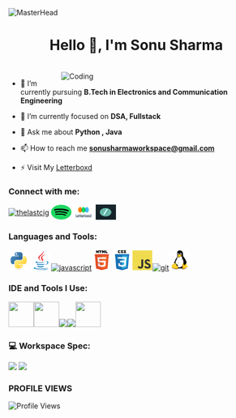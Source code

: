 ![MasterHead](https://firebasestorage.googleapis.com/v0/b/flexi-coding.appspot.com/o/dempgi7-520f8d5f-63d4-4453-8822-dbc149ae27f8.gif?alt=media&token=91c0c7b2-93c3-4029-b011-1a8703c5730d)
<h1 align="center">Hello 👋, I'm Sonu Sharma</h1><br>
<img align="right" alt="Coding" width="400" src="https://media2.giphy.com/media/v1.Y2lkPTc5MGI3NjExaDRpd2hpbnEybmNncG1wYWF1bTB5dXVleW40cjg1aWt1bTJ4OGh5ZSZlcD12MV9pbnRlcm5hbF9naWZfYnlfaWQmY3Q9Zw/qgQUggAC3Pfv687qPC/giphy.webp">

- 🔭 I’m currently pursuing **B.Tech in Electronics and Communication Engineering**

- 🌱 I’m currently focused on **DSA, Fullstack**

- 💬 Ask me about **Python , Java**

- 📫 How to reach me **sonusharmaworkspace@gmail.com**

- ⚡ Visit My [Letterboxd](https://letterboxd.com/thelastcig/)


<h3 align="left">Connect with me:</h3>
<p align="left">
<a href="https://www.linkedin.com/in/s0nusharma/" target="blank"><img align="center" src="https://raw.githubusercontent.com/rahuldkjain/github-profile-readme-generator/master/src/images/icons/Social/linked-in-alt.svg" alt="thelastcig" height="30" width="40" /></a>
<a href="https://open.spotify.com/user/31ebitksmlgxqlkrrjzetlhwqyuq?si=46cc1d0260ca422c" target="_blank"><img align="center" src="https://raw.githubusercontent.com/thelastcig/thelastcig/main/Spotify.png" alt="Spotify" height="30" width="40" /></a>
<a href="https://letterboxd.com/thelastcig/" target="_blank"><img align="center" src="https://raw.githubusercontent.com/thelastcig/thelastcig/main/Letterboxdfinal.png" alt="Letterboxd" height="30" width="40" /></a>
<a href="https://www.serializd.com/user/Ciggy/profile" target="_blank"><img align="center" src="https://raw.githubusercontent.com/thelastcig/thelastcig/main/srlzd.jfif" alt="Srlzd" height="30" width="40" /></a>

</p>

<h3 align="left">Languages and Tools:</h3>
<p align="left">
   <a href="https://www.python.org" target="_blank" rel="noreferrer"><img src="https://raw.githubusercontent.com/devicons/devicon/master/icons/python/python-original.svg" alt="python" width="40" height="40"/></a> <a href="https://www.java.com" target="_blank" rel="noreferrer"> <img src="https://raw.githubusercontent.com/devicons/devicon/master/icons/java/java-original.svg" alt="java" width="40" height="40"/></a><a href="https://www.djangoproject.com/" target="_blank" rel="noreferrer"><img src="https://www.vectorlogo.zone/logos/djangoproject/djangoproject-icon.svg" alt="javascript" width="40" height="40"/></a><a href="https://www.w3.org/html/" target="_blank" rel="noreferrer"><img src="https://raw.githubusercontent.com/devicons/devicon/master/icons/html5/html5-original-wordmark.svg" alt="html5" width="40" height="40"/></a><a href="https://www.w3schools.com/css/" target="_blank" rel="noreferrer"><img src="https://raw.githubusercontent.com/devicons/devicon/master/icons/css3/css3-original-wordmark.svg" alt="css3" width="40" height="40"/></a><a href="https://developer.mozilla.org/en-US/docs/Web/JavaScript" target="_blank" rel="noreferrer"><img src="https://raw.githubusercontent.com/devicons/devicon/master/icons/javascript/javascript-original.svg" alt="javascript" width="40" height="40"/></a><a href="https://git-scm.com/" target="_blank" rel="noreferrer"><img src="https://www.vectorlogo.zone/logos/git-scm/git-scm-icon.svg" alt="git" width="40" height="40"/></a><a href="https://www.linux.org/" target="_blank" rel="noreferrer"><img src="https://raw.githubusercontent.com/devicons/devicon/master/icons/linux/linux-original.svg" alt="linux" width="40" height="40"/></a>
  
  </p>

### IDE and Tools I Use:
<img height="50" width="50" src="https://img.icons8.com/color/48/000000/visual-studio-code-2019.png"/><img height="50" width="50" src="https://img.icons8.com/color/50/000000/git.png"/><img height="50" src="https://img.icons8.com/officel/480/null/java-eclipse.png"/><img height="50" src="https://img.shields.io/badge/Netlify-00C7B7?style=for-the-badge&logo=netlify&logoColor=white"/><img height="50" width="50" src="https://www.vectorlogo.zone/logos/heroku/heroku-icon.svg"/>


### 💻 Workspace Spec:
<img height="30" src="https://img.shields.io/badge/NVIDIA%20RTX3050%20-GREEN"/>  <img height="30" src="https://img.shields.io/badge/RYZEN%205000-red%20"/> 

### PROFILE VIEWS
![Profile Views](https://komarev.com/ghpvc/?username=thelastcig&label=Profile%20Views&color=green&style=flat)  
